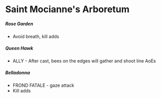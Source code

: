 # Saint Mocianne's Arboretum

##### Rose Garden

- Avoid breath, kill adds

##### Queen Hawk

- ALLY - After cast, bees on the edges will gather and shoot line AoEs

##### Belladonna

- FROND FATALE - gaze attack
- Kill adds
